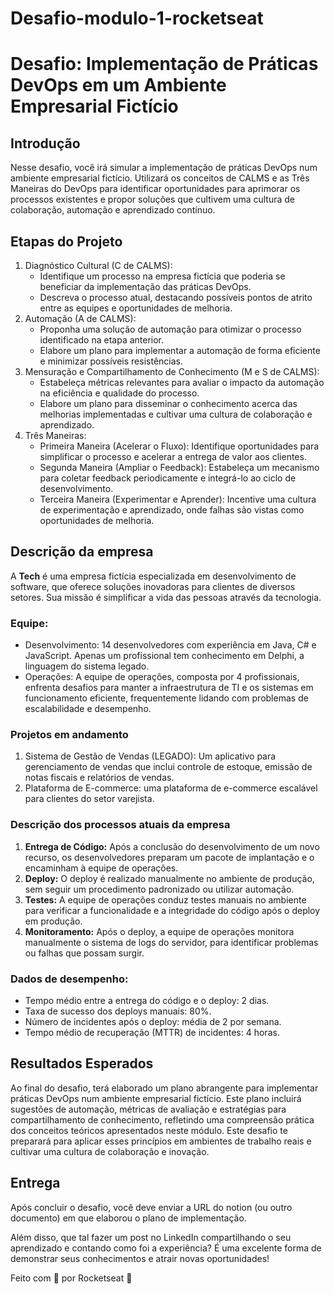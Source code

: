 # Desafio-modulo-1-rocketseat


# **Desafio: Implementação de Práticas DevOps em um Ambiente Empresarial Fictício**

## Introdução

Nesse desafio, você irá simular a implementação de práticas DevOps num ambiente empresarial fictício. Utilizará os conceitos de CALMS e as Três Maneiras do DevOps para identificar oportunidades para aprimorar os processos existentes e propor soluções que cultivem uma cultura de colaboração, automação e aprendizado contínuo.

## Etapas do Projeto

1. Diagnóstico Cultural (C de CALMS):
    - Identifique um processo na empresa fictícia que poderia se beneficiar da implementação das práticas DevOps.
    - Descreva o processo atual, destacando possíveis pontos de atrito entre as equipes e oportunidades de melhoria.
2. Automação (A de CALMS):
    - Proponha uma solução de automação para otimizar o processo identificado na etapa anterior.
    - Elabore um plano para implementar a automação de forma eficiente e minimizar possíveis resistências.
3. Mensuração e Compartilhamento de Conhecimento (M e S de CALMS):
    - Estabeleça métricas relevantes para avaliar o impacto da automação na eficiência e qualidade do processo.
    - Elabore um plano para disseminar o conhecimento acerca das melhorias implementadas e cultivar uma cultura de colaboração e aprendizado.
4. Três Maneiras:
    - Primeira Maneira (Acelerar o Fluxo): Identifique oportunidades para simplificar o processo e acelerar a entrega de valor aos clientes.
    - Segunda Maneira (Ampliar o Feedback): Estabeleça um mecanismo para coletar feedback periodicamente e integrá-lo ao ciclo de desenvolvimento.
    - Terceira Maneira (Experimentar e Aprender): Incentive uma cultura de experimentação e aprendizado, onde falhas são vistas como oportunidades de melhoria.

## Descrição da empresa

A **Tech** é uma empresa fictícia especializada em desenvolvimento de software, que oferece soluções inovadoras para clientes de diversos setores. Sua missão é simplificar a vida das pessoas através da tecnologia.

### Equipe:

- Desenvolvimento: 14 desenvolvedores com experiência em Java, C# e JavaScript. Apenas um profissional tem conhecimento em Delphi, a linguagem do sistema legado.
- Operações: A equipe de operações, composta por 4 profissionais, enfrenta desafios para manter a infraestrutura de TI e os sistemas em funcionamento eficiente, frequentemente lidando com problemas de escalabilidade e desempenho.

### Projetos em andamento

1. Sistema de Gestão de Vendas (LEGADO): Um aplicativo para gerenciamento de vendas que inclui controle de estoque, emissão de notas fiscais e relatórios de vendas.
2. Plataforma de E-commerce: uma plataforma de e-commerce escalável para clientes do setor varejista.

### Descrição dos processos atuais da empresa

1. **Entrega de Código:** Após a conclusão do desenvolvimento de um novo recurso, os desenvolvedores preparam um pacote de implantação e o encaminham à equipe de operações.
2. **Deploy:** O deploy é realizado manualmente no ambiente de produção, sem seguir um procedimento padronizado ou utilizar automação.
3. **Testes:** A equipe de operações conduz testes manuais no ambiente para verificar a funcionalidade e a integridade do código após o deploy em produção.
4. **Monitoramento:** Após o deploy, a equipe de operações monitora manualmente o sistema de logs do servidor, para identificar problemas ou falhas que possam surgir.

### Dados de desempenho:

- Tempo médio entre a entrega do código e o deploy: 2 dias.
- Taxa de sucesso dos deploys manuais: 80%.
- Número de incidentes após o deploy: média de 2 por semana.
- Tempo médio de recuperação (MTTR) de incidentes: 4 horas.

## Resultados Esperados

Ao final do desafio, terá elaborado um plano abrangente para implementar práticas DevOps num ambiente empresarial fictício. Este plano incluirá sugestões de automação, métricas de avaliação e estratégias para compartilhamento de conhecimento, refletindo uma compreensão prática dos conceitos teóricos apresentados neste módulo. Este desafio te preparará para aplicar esses princípios em ambientes de trabalho reais e cultivar uma cultura de colaboração e inovação.

## Entrega

Após concluir o desafio, você deve enviar a URL do notion (ou outro documento) em que elaborou o plano de implementação.

Além disso, que tal fazer um post no LinkedIn compartilhando o seu aprendizado e contando como foi a experiência? É uma excelente forma de demonstrar seus conhecimentos e atrair novas oportunidades!

Feito com 💜 por Rocketseat 👋
